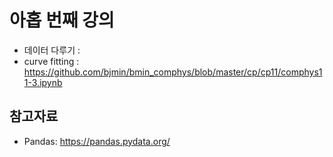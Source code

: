 # 아홉 번째 강의 

* 데이터 다루기 :
* curve fitting : https://github.com/bjmin/bmin_comphys/blob/master/cp/cp11/comphys11-3.ipynb

## 참고자료
* Pandas: https://pandas.pydata.org/
